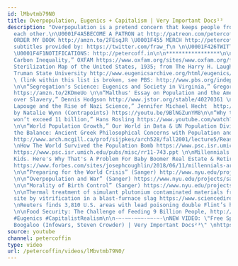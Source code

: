 ```yaml
---
id: lMbvtmb79N0
title: Overpopulation, Eugenics + Capitalism | Very Important Docs¹³
description: "Overpopulation is a pretend concern that keeps people from caring about
  each other.\n\U0001F4A5BECOME A PATRON at http://patreon.com/petercoffin\n\U0001F4D5
  ORDER MY BOOK http://amzn.to/2FEsqJR \U0001F455 MERCH http://petercoff.in/store\n\nSpanish
  subtitles provided by: https://twitter.com/fraw_f\n \n\U0001F426TWITTER: https://twitter.com/petercoffin
  \U0001F4F1NOTIFICATIONS: http://petercoff.in\n\n*****************\n\nSources:\n\n“Extreme
  Carbon Inequality,” OXFAM https://www.oxfam.org/sites/www.oxfam.org/files/file_attachments/mb-extreme-carbon-inequality-021215-en.pdf?cid=aff_affwd_donate_id78888&awc=5991_1526855148_ebf0b6cdfcf52f2d5a63c00ebebf1a70\n\nEugenical
  Sterilization Map of the United States, 1935; from The Harry H. Laughlin Papers,
  Truman State University http://www.eugenicsarchive.org/html/eugenics/static/archives/hla.html
  \ (link within this list is broken, see PBS: http://www.pbs.org/independentlens/blog/unwanted-sterilization-and-eugenics-programs-in-the-united-states/)
  \n\n“Segregation's Science: Eugenics and Society in Virginia,” Gregory Michael Dorr
  https://amzn.to/2KDmeUo \n\n“Malthus' Essay on Population and the American Debate
  over Slavery,” Dennis Hodgson http://www.jstor.org/stable/40270361 \n\n“Vacher De
  Lapouge and the Rise of Nazi Science,” Jennifer Michael Hecht  http://www.jstor.org/stable/3654029\n\n\"Degeneracy\"
  by Natalie Wynn (Contrapoints) https://youtu.be/9BlNGZunYM8\n\n“Why the world population
  won’t exceed 11 billion,” Hans Rosling https://www.youtube.com/watch?v=2LyzBoHo5EI
  \n\n“World Population Growth,” Our World in Data & UN Population Division https://ourworldindata.org/world-population-growth\n\n“Keeping
  the Balance: Ancient Greek Philosophical Concerns with Population and Environment”
  http://www.arch.mcgill.ca/prof/sijpkes/arch528/fall2001/lecture5/Reasons%20for%20emigration%20in%20ancient%20Greece.pdf
  \nHow The World Survived the Population Bomb https://www.psc.isr.umich.edu/pubs/pdf/rr11-743.pdf,
  https://www.psc.isr.umich.edu/pubs/misc/rr11-743.ppt \n\nMillennials Aren't Having
  Kids. Here's Why That's A Problem For Baby Boomer Real Estate & Retirement (Forbes)
  https://www.forbes.com/sites/josephcoughlin/2018/06/11/millennials-arent-having-kids-heres-why-thats-a-problem-for-baby-boomer-real-estate-retirement/#643031b02058
  \n\n“Preparing for the World Crisis” (Sanger) http://www.nyu.edu/projects/sanger/webedition/app/documents/show.php?sangerDoc=211397.xml
  \n\n“Overpopulation and War” (Sanger) https://www.nyu.edu/projects/sanger/webedition/app/documents/show.php?sangerDoc=400500.xml
  \n\n“Morality of Birth Control” (Sanger) https://www.nyu.edu/projects/sanger/webedition/app/documents/show.php?sangerDoc=238254.xml
  \n\nThermal treatment of simulant plutonium contaminated materials from the Sellafield
  site by vitrification in a blast-furnace slag https://www.sciencedirect.com/science/article/pii/S0022311513010313
  \nReuters finds 3,810 U.S. areas with lead poisoning double Flint’s https://www.reuters.com/article/us-usa-lead-map/reuters-finds-3810-u-s-areas-with-lead-poisoning-double-flints-idUSKBN1DE1H2
  \n\nFood Security: The Challenge of Feeding 9 Billion People, http://science.sciencemag.org/content/327/5967/812.full\n\n****************\n\n#Overpopulation
  #Eugenics #CapitalistRealism\n\n-~-~~-~~~-~~-~-\nNEW VIDEO: \"Free Speech 2: Censorship
  Boogaloo (Infowars, Steven Crowder) | Very Important Docs²³\" \nhttps://www.youtube.com/watch?v=SlFdykutQ0g&list=PL9oHQnEByWyXObkJN9YYQS9hxBjpN8RLG\n-~-~~-~~~-~~-~-"
source: youtube
channel: petercoffin
type: video
url: /petercoffin/videos/lMbvtmb79N0/
---
```

